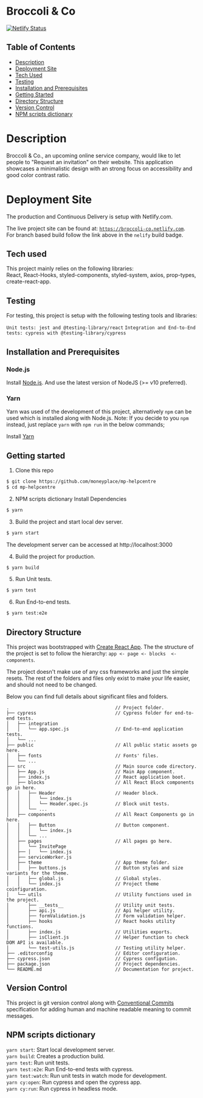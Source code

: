 # Broccoli & Co


[![Netlify Status](https://api.netlify.com/api/v1/badges/abff0046-4a84-4554-ba96-b418b9a852cf/deploy-status)](https://app.netlify.com/sites/broccoli-co/deploys)


## Table of Contents

* [Description](#user-content-description)
* [Deployment Site](#user-content-static-build-site)
* [Tech Used](#user-content-tech-used)
* [Testing](#user-content-testing)
* [Installation and Prerequisites](#user-content-installation-and-prerequisites)
* [Getting Started](#user-content-getting-started)
* [Directory Structure](#user-content-directory-structure)
* [Version Control](#user-content-version-control)
* [NPM scripts dictionary ](#user-content-npm-scripts-dictionary)


# Description
Broccoli & Co., an upcoming online service company, would like to let people to "Request an invitation" on their website.
This application showcases a minimalistic design with an strong focus on accessibility and good color contrast ratio.  

# Deployment Site
The production and Continuous Delivery is setup with Netlify.com.

The live project site can be found at: [`https://broccoli-co.netlify.com`](https://broccoli-co.netlify.com).  
For branch based build follow the link above in the `nelify` build badge.

## Tech used
This project mainly relies on the following libraries:  
React, React-Hooks, styled-components, styled-system, axios, prop-types, create-react-app.


## Testing
For testing, this project is setup with the following testing tools and libraries:

`Unit tests: jest and @testing-library/react`
`Integration and End-to-End tests: cypress with @testing-library/cypress`

## Installation and Prerequisites

### Node.js

Install [Node.js](https://nodejs.org/en/download/). And use the latest version of NodeJS (>= v10 preferred).

### Yarn
Yarn was used of the development of this project, alternatively `npm` can be used which is installed along with Node.js.
Note: If you decide to you `npm` instead, just replace `yarn` with `npm run` in the below commands;


Install [Yarn](https://yarnpkg.com/lang/en/docs/install/)

## Getting started

1. Clone this repo 
```bash
$ git clone https://github.com/moneyplace/mp-helpcentre
$ cd mp-helpcentre
```

2. NPM scripts dictionary Install Dependencies
```bash
$ yarn
```

3. Build the project and start local dev server.
```bash
$ yarn start
```
The development server can be accessed at http://localhost:3000

4. Build the project for production.
```bash
$ yarn build
```

5. Run Unit tests.
```bash
$ yarn test
```

6. Run End-to-end tests.
```bash
$ yarn test:e2e
```


## Directory Structure

This project was bootstrapped with [Create React App](https://github.com/facebook/create-react-app).
The the structure of the project is set to follow the hierarchy:
`app <- page <- blocks  <- components`.

The project doesn't make use of any css frameworks and just the simple resets.
The rest of the folders and files only exist to make your life easier, and should not need to be changed.

Below you can find full details about significant files and folders.

```bass
.                                       // Project folder.
├── cypress                             // Cypress folder for end-to-end tests.
│   ├── integration
│   │   └── app.spec.js                 // End-to-end application tests.
│   └── ...
├── public                              // All public static assets go here.
│   ├── fonts                           // Fonts' files.
│   └── ...
├── src                                 // Main source code directory.
│   ├── App.js                          // Main App component.
│   ├── index.js                        // React application boot.
│   ├── blocks                          // All React Block components go in here.
│   │   ├── Header                      // Header block.
│   │   │   └── index.js
│   │   │   └── Header.spec.js          // Block unit tests.
│   │   └── ...
│   ├── components                      // All React Components go in here.
│   │   ├── Button                      // Button component.
│   │   │   └── index.js
│   │   └── ...
│   ├── pages                           // All pages go here.
│   │   └── InvitePage
│   ├── │   └── index.js
│   ├── serviceWorker.js
│   ├── theme                           // App theme folder.
│   │   ├── buttons.js                  // Button styles and size variants for the theme.
│   │   ├── global.js                   // Global styles.
│   │   └── index.js                    // Project theme coinfiguration.
│   └── utils                           // Utility functions used in the project.
│       ├── __tests__                   // Utility unit tests.
│       ├── api.js                      // Api helper utility.
│       ├── formValidation.js           // Form validation helper.
│       ├── hooks                       // React hooks utility functions.
│       ├── index.js                    // Utilities exports.
│       ├── isClient.js                 // Helper function to check DOM API is available.
│       └── test-utils.js               // Testing utility helper.
├── .editorconfig                       // Editor configuration.
├── cypress.json                        // Cypress configution.
├── package.json                        // Project dependencies.
└── README.md                           // Documentation for project.
```

## Version Control
This project is git version control along with [Conventional Commits](https://www.conventionalcommits.org/) 
specification for adding human and machine readable meaning to commit messages.


## NPM scripts dictionary

`yarn start`:			Start local development server.  
`yarn build`:			Creates a production build.   
`yarn test`:			Run unit tests.  
`yarn test:e2e`:		Run End-to-end tests with cypress.  
`yarn test:watch`:		Run unit tests in watch mode for development.  
`yarn cy:open`:	        Run cypress and open the cypress app.   
`yarn cy:run`:		    Run cypress in headless mode.  

